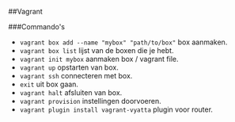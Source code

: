 ##Vagrant

###Commando's

 * `vagrant box add --name "mybox" "path/to/box"` box aanmaken.
 * `vagrant box list` lijst van de boxen die je hebt.
 * `vagrant init mybox` aanmaken box / vagrant file.
 * `vagrant up` opstarten van box.
 * `vagrant ssh` connecteren met box.
 * `exit` uit box gaan.
 * `vagrant halt` afsluiten van box.
 * `vagrant provision` instellingen doorvoeren.
 * `vagrant plugin install vagrant-vyatta` plugin voor router.
